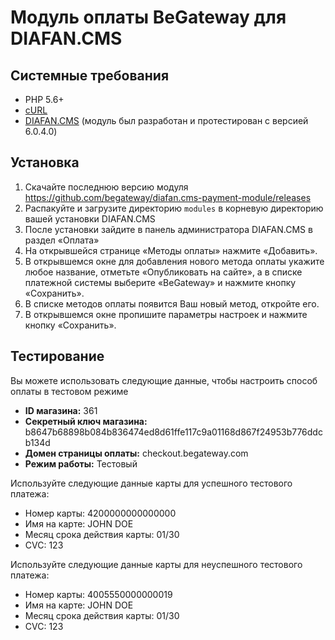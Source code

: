 # Модуль оплаты BeGateway для DIAFAN.CMS

## Системные требования

* PHP 5.6+
* [cURL](http://php.net/manual/en/book.curl.php)
* [DIAFAN.CMS](https://www.diafan.ru/) (модуль был разработан и протестирован с версией 6.0.4.0)

## Установка

1. Скачайте последнюю версию модуля https://github.com/begateway/diafan.cms-payment-module/releases
2. Распакуйте и загрузите директорию `modules` в корневую директорию вашей установки DIAFAN.CMS
3. После установки зайдите в панель администратора DIAFAN.CMS в раздел «Оплата»
4. На открывшейся странице «Методы оплаты» нажмите «Добавить».
5. В открывшемся окне для добавления нового метода оплаты укажите любое название, отметьте «Опубликовать на сайте», а в списке платежной системы выберите «BeGateway» и нажмите кнопку «Сохранить».
6. В списке методов оплаты появится Ваш новый метод, откройте его.
7. В открывшемся окне пропишите параметры настроек и нажмите кнопку «Сохранить».

## Тестирование

Вы можете использовать следующие данные, чтобы настроить способ оплаты в тестовом режиме

  * __ID магазина:__ 361
  * __Секретный ключ магазина:__ b8647b68898b084b836474ed8d61ffe117c9a01168d867f24953b776ddcb134d
  * __Домен страницы оплаты:__ checkout.begateway.com
  * __Режим работы:__ Тестовый

Используйте следующие данные карты для успешного тестового платежа:

  * Номер карты: 4200000000000000
  * Имя на карте: JOHN DOE
  * Месяц срока действия карты: 01/30
  * CVC: 123

Используйте следующие данные карты для неуспешного тестового платежа:

  * Номер карты: 4005550000000019
  * Имя на карте: JOHN DOE
  * Месяц срока действия карты: 01/30
  * CVC: 123
